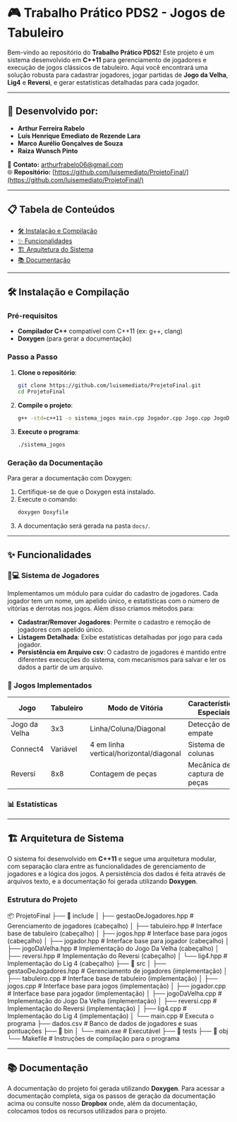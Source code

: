 # 🎮 Trabalho Prático PDS2 - Jogos de Tabuleiro

Bem-vindo ao repositório do **Trabalho Prático PDS2**! Este projeto é um sistema desenvolvido em **C++11** para gerenciamento de jogadores e execução de jogos clássicos de tabuleiro. Aqui você encontrará uma solução robusta para cadastrar jogadores, jogar partidas de **Jogo da Velha**, **Lig4** e **Reversi**, e gerar estatísticas detalhadas para cada jogador.

---

## 👥 Desenvolvido por:

- **Arthur Ferreira Rabelo**  
- **Luís Henrique Emediato de Rezende Lara**  
- **Marco Aurélio Gonçalves de Souza**  
- **Raiza Wunsch Pinto**  

📧 **Contato:** [arthurfrabelo06@gmail.com](mailto:arthurfrabelo06@gmail.com)  
🌐 **Repositório:** [https://github.com/luisemediato/ProjetoFinal/](https://github.com/luisemediato/ProjetoFinal/)  

---

## 📋 Tabela de Conteúdos

- [🛠️ Instalação e Compilação](#️-instalação-e-compilação)
- [✨ Funcionalidades](#-funcionalidades)
- [🏗️ Arquitetura do Sistema](#️-arquitetura-do-sistema)
- [📚 Documentação](#-documentação)

---

## 🛠️ Instalação e Compilação

### Pré-requisitos

- **Compilador C++** compatível com C++11 (ex: g++, clang)
- **Doxygen** (para gerar a documentação)

### Passo a Passo

1. **Clone o repositório**:
   ```bash
   git clone https://github.com/luisemediato/ProjetoFinal.git
   cd ProjetoFinal
   ```

2. **Compile o projeto**:
   ```bash
   g++ -std=c++11 -o sistema_jogos main.cpp Jogador.cpp Jogo.cpp JogoDaVelha.cpp Connect4.cpp Reversi.cpp
   ```

3. **Execute o programa**:
   ```bash
   ./sistema_jogos
   ```

### Geração da Documentação

Para gerar a documentação com Doxygen:

1. Certifique-se de que o Doxygen está instalado.
2. Execute o comando:
   ```bash
   doxygen Doxyfile
   ```
3. A documentação será gerada na pasta `docs/`.

---

## ✨ Funcionalidades

### 🧑💻 Sistema de Jogadores
Implementamos um módulo para cuidar do cadastro de jogadores. Cada jogador tem um nome, um apelido único, e estatísticas com o número de vitórias e derrotas nos jogos. Além disso criamos métodos para:

- **Cadastrar/Remover Jogadores**: Permite o cadastro e remoção de jogadores com apelido único.
- **Listagem Detalhada**: Exibe estatísticas detalhadas por jogo para cada jogador.
- **Persistência em Arquivo csv**: O cadastro de jogadores é mantido entre diferentes execuções do sistema, com mecanismos para salvar e ler os dados a partir de um arquivo.


### 🎲 Jogos Implementados

| Jogo         | Tabuleiro | Modo de Vitória                     | Características Especiais               |
|--------------|-----------|-------------------------------------|-----------------------------------------|
| Jogo da Velha| 3x3       | Linha/Coluna/Diagonal               | Detecção de empate                      |
| Connect4     | Variável  | 4 em linha vertical/horizontal/diagonal | Sistema de colunas                     |
| Reversi      | 8x8       | Contagem de peças                   | Mecânica de captura de peças            |

### 📊 Estatísticas


---

## 🏗️ Arquitetura de Sistema

O sistema foi desenvolvido em **C++11** e segue uma arquitetura modular, com separação clara entre as funcionalidades de gerenciamento de jogadores e a lógica dos jogos. A persistência dos dados é feita através de arquivos texto, e a documentação foi gerada utilizando **Doxygen**.

### Estrutura do Projeto

📦 ProjetoFinal
├── 📂 include
│   ├── gestaoDeJogadores.hpp   # Gerenciamento de jogadores (cabeçalho)
│   ├── tabuleiro.hpp           # Interface base de tabuleiro (cabeçalho)
│   ├── jogos.hpp               # Interface base para jogos (cabeçalho)
│   ├── jogador.hpp             # Interface base para jogador (cabeçalho)
│   ├── jogoDaVelha.hpp         # Implementação do Jogo Da Velha (cabeçalho)
│   ├── reversi.hpp             # Implementação do Reversi (cabeçalho)
│   └── lig4.hpp                # Implementação do Lig 4 (cabeçalho)
├── 📂 src
│   ├── gestaoDeJogadores.hpp   # Gerenciamento de jogadores (implementação)
│   ├── tabuleiro.cpp           # Interface base de tabuleiro (implementação)
│   ├── jogos.cpp               # Interface base para jogos (implementação)
│   ├── jogador.cpp             # Interface base para jogador (implementação)
│   ├── jogoDaVelha.cpp         # Implementação do Jogo Da Velha (implementação)
│   ├── reversi.cpp             # Implementação do Reversi (implementação)
│   ├── lig4.cpp                # Implementação do Lig 4 (implementação)
│   └── main.cpp                # Executa o programa
├── dados.csv                   # Banco de dados de jogadores e suas pontuações
├── 📂 bin
│   └── main.exe                # Executável
├── 📂 tests
├── 📂 obj
└── Makefile                    # Instruções de compilação para o programa

---

## 📚 Documentação

A documentação do projeto foi gerada utilizando **Doxygen**. Para acessar a documentação completa, siga os passos de geração da documentação acima ou consulte nosso **Dropbox** onde, além da documentação, colocamos todos os recursos utilizados para o projeto.

